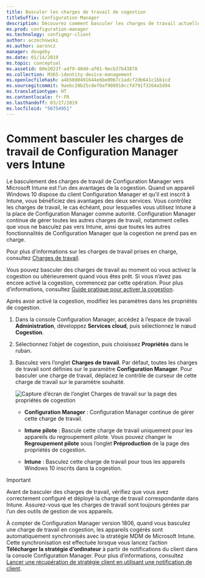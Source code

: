 ```yaml
---
title: Basculer les charges de travail de cogestion
titleSuffix: Configuration Manager
description: Découvrez comment basculer les charges de travail actuellement gérées par Configuration Manager vers Microsoft Intune.
ms.prod: configuration-manager
ms.technology: configmgr-client
author: aczechowski
ms.author: aaroncz
manager: dougeby
ms.date: 01/14/2019
ms.topic: conceptual
ms.assetid: 60e2022f-a4f9-40dd-af01-9ecb37b43878
ms.collection: M365-identity-device-management
ms.openlocfilehash: a4b50d0491644e6be0967c1adcf2db641c1bb1cd
ms.sourcegitcommit: 9aebc20b25cdef0af908918ccfd791f3264a5d94
ms.translationtype: HT
ms.contentlocale: fr-FR
ms.lasthandoff: 03/27/2019
ms.locfileid: "56754951"
---
```

# <a name="how-to-switch-configuration-manager-workloads-to-intune"></a>Comment basculer les charges de travail de Configuration Manager vers Intune

Le basculement des charges de travail de Configuration Manager vers Microsoft Intune est l’un des avantages de la cogestion. Quand un appareil Windows 10 dispose du client Configuration Manager et qu’il est inscrit à Intune, vous bénéficiez des avantages des deux services. Vous contrôlez les charges de travail, le cas échéant, pour lesquelles vous utilisez Intune à la place de Configuration Manager comme autorité. Configuration Manager continue de gérer toutes les autres charges de travail, notamment celles que vous ne basculez pas vers Intune, ainsi que toutes les autres fonctionnalités de Configuration Manager que la cogestion ne prend pas en charge.

Pour plus d’informations sur les charges de travail prises en charge, consultez [Charges de travail](/sccm/comanage/workloads).

Vous pouvez basculer des charges de travail au moment où vous activez la cogestion ou ultérieurement quand vous êtes prêt. Si vous n’avez pas encore activé la cogestion, commencez par cette opération. Pour plus d’informations, consultez [Guide pratique pour activer la cogestion](/sccm/comanage/how-to-enable).


Après avoir activé la cogestion, modifiez les paramètres dans les propriétés de cogestion. 

1. Dans la console Configuration Manager, accédez à l’espace de travail **Administration**, développez **Services cloud**, puis sélectionnez le nœud **Cogestion**.  

2. Sélectionnez l’objet de cogestion, puis choisissez **Propriétés** dans le ruban.  

3. Basculez vers l’onglet **Charges de travail**. Par défaut, toutes les charges de travail sont définies sur le paramètre **Configuration Manager**. Pour basculer une charge de travail, déplacez le contrôle de curseur de cette charge de travail sur le paramètre souhaité.  

    ![Capture d’écran de l’onglet Charges de travail sur la page des propriétés de cogestion](media/properties-workloads.png)

    - **Configuration Manager** : Configuration Manager continue de gérer cette charge de travail.  

    - **Intune pilote** : Bascule cette charge de travail uniquement pour les appareils du regroupement pilote. Vous pouvez changer le **Regroupement pilote** sous l’onglet **Préproduction** de la page des propriétés de cogestion.  

    - **Intune** : Basculez cette charge de travail pour tous les appareils Windows 10 inscrits dans la cogestion.  


> [!Important]  
> Avant de basculer des charges de travail, vérifiez que vous avez correctement configuré et déployé la charge de travail correspondante dans Intune. Assurez-vous que les charges de travail sont toujours gérées par l’un des outils de gestion de vos appareils.  

<!--1357377-->
À compter de Configuration Manager version 1806, quand vous basculez une charge de travail en cogestion, les appareils cogérés sont automatiquement synchronisés avec la stratégie MDM de Microsoft Intune. Cette synchronisation est effectuée lorsque vous lancez l’action **Télécharger la stratégie d’ordinateur** à partir de notifications du client dans la console Configuration Manager. Pour plus d’informations, consultez [Lancer une récupération de stratégie client en utilisant une notification de client](/sccm/core/clients/manage/manage-clients#initiate-client-policy-retrieval-using-client-notification).


